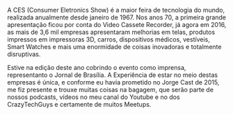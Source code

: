 

A CES (Consumer Eletronics Show) é a maior feira de tecnologia do mundo, realizada anualmente desde janeiro de 1967. Nos anos 70, a primeira grande apresentação ficou por conta do Video Cassete Recorder, já agora em 2016, as mais de 3,6 mil empresas apresentaram melhorias em telas, produtos impressos em impressoras 3D, carros, dispositivos médicos, vestíveis, Smart Watches e mais uma enormidade de coisas inovadoras e totalmente disruptivas. 

Estive na edição deste ano cobrindo o evento como imprensa, representanto o Jornal de Brasília. A Experiência de estar no meio destas empresas é única, e conforme eu havia prometido no Jorge Cast de 2015, me fiz presente e trouxe muitas coisas na bagagem, que serão parte de nossos podcasts, vídeos no meu canal do Youtube e no dos CrazyTechGuys e certamente de muitos Meetups. 

